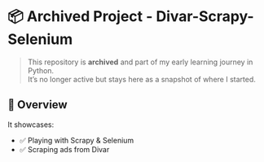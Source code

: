 # 📦 Archived Project - Divar-Scrapy-Selenium

> This repository is **archived** and part of my early learning journey in Python.  
> It’s no longer active but stays here as a snapshot of where I started.

## 🚀 Overview
It showcases:
- ✅ Playing with Scrapy & Selenium
- ✅ Scraping ads from Divar
